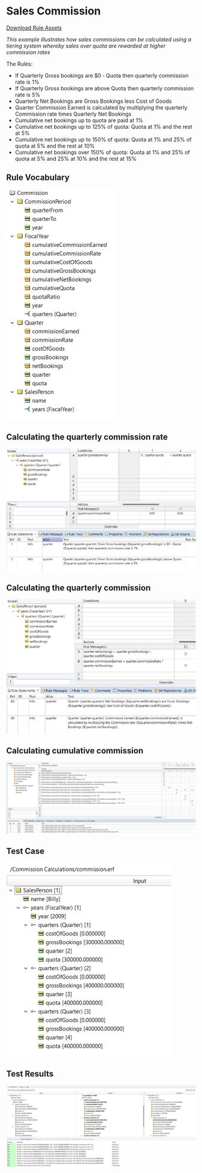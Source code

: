 # Sales Commission

[Download Rule Assets
](https://minhaskamal.github.io/DownGit/#/home?url=https://github.com/corticon/templates/blob/main/js-templates/Commission%20Calculations/Commission%20Calculations.zip)

_This example illustrates how sales commissions can be calculated using a tiering system whereby sales over quota are rewarded at higher commission rates_

The Rules:

* If Quarterly Gross bookings are $0 ‐ Quota then quarterly commission rate is 1%
* If Quarterly Gross bookings are above Quota then quarterly commission rate is 5%
* Quarterly Net Bookings are Gross Bookings less Cost of Goods
* Quarter Commission Earned is calculated by multiplying the quarterly Commission rate times Quarterly Net Bookings
* Cumulative net bookings up to quota are paid at 1%
* Cumulative net bookings up to 125% of quota: Quota at 1% and the rest at 5%
* Cumulative net bookings up to 150% of quota: Quota at 1% and 25% of quota at 5% and the rest at 10% 
* Cumulative net bookings over 150% of quota: Quota at 1% and 25% of quota at 5% and 25% at 10% and the rest at 15%

## Rule Vocabulary

![Alt text](images/sshot-40.png)

## Calculating the quarterly commission rate

![Alt text](images/sshot-41.png)

## Calculating the quarterly commission

![Alt text](images/sshot-42.png)

## Calculating cumulative commission

![Alt text](images/sshot-43.png)

## Test Case

![Alt text](images/sshot-45.png)

## Test Results

![Alt text](images/sshot-47.png)